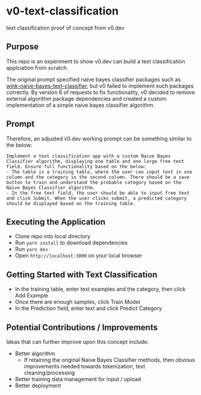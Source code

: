 # v0-text-classification
text classification proof of concept from v0.dev

## Purpose
This repo is an experiment to show v0.dev can build a text classification applciation from scratch.

The original prompt specified naive bayes classifier packages such as [wink-naive-bayes-text-classifier](https://www.npmjs.com/package/wink-naive-bayes-text-classifier), but v0 failed to implement such packages correctly.
By version 6 of requests to fix functionality, v0 decided to remove external algorithm package dependencies and created a custom implementation of a simple naive bayes classifier algorithm.

## Prompt
Therefore, an adjusted v0.dev working prompt can be something similar to the below:

```
Implement a text classification app with a custom Naive Bayes Classifier algorithm, displaying one table and one large free text field. Ensure full functionality based on the below:
- The table is a training table, where the user can input text in one column and the category in the second column. There should be a save button to train and understand the probable category based on the Naive Bayes Classifier algorithm.
- In the free text field, the user should be able to input free text and click Submit. When the user clicks submit, a predicted category should be displayed based on the training table.
```

## Executing the Application
- Clone repo into local directory
- Run `yarn install` to download dependencies
- Run `yarn dev`
- Open `http://localhost:3000` on your local browser

## Getting Started with Text Classification
- In the training table, enter text examples and the category, then click Add Example
- Once there are enough samples, click Train Model
- In the Prediction field, enter text and click Predict Category

## Potential Contributions / Improvements
Ideas that can further improve upon this concept include:
- Better algorithm
  - If retaining the original Naive Bayes Classifier methods, then obvious improvements needed towards tokenization, text cleaning/processing
- Better training data management for input / upload
- Better deployment

